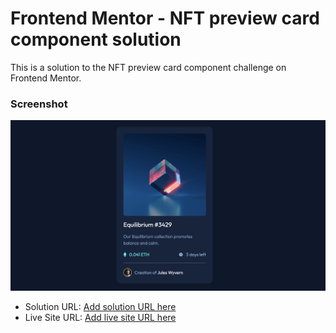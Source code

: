 # Frontend Mentor - NFT preview card component solution

This is a solution to the NFT preview card component challenge on Frontend Mentor.

### Screenshot

![](./images/my-code.png)


- Solution URL: [Add solution URL here](https://your-solution-url.com)
- Live Site URL: [Add live site URL here](https://your-live-site-url.com)

